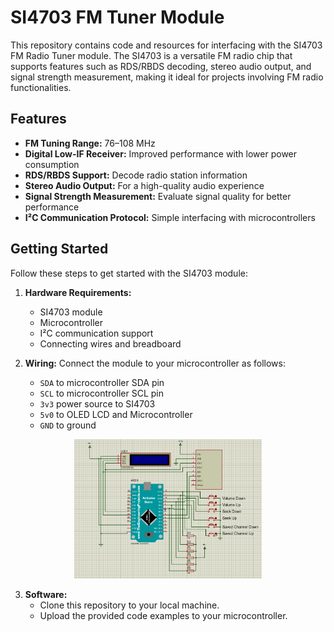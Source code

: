 # SI4703 FM Tuner Module

This repository contains code and resources for interfacing with the SI4703 FM Radio Tuner module. The SI4703 is a versatile FM radio chip that supports features such as RDS/RBDS decoding, stereo audio output, and signal strength measurement, making it ideal for projects involving FM radio functionalities.

## Features
- **FM Tuning Range:** 76–108 MHz
- **Digital Low-IF Receiver:** Improved performance with lower power consumption
- **RDS/RBDS Support:** Decode radio station information
- **Stereo Audio Output:** For a high-quality audio experience
- **Signal Strength Measurement:** Evaluate signal quality for better performance
- **I²C Communication Protocol:** Simple interfacing with microcontrollers

## Getting Started
Follow these steps to get started with the SI4703 module:

1. **Hardware Requirements:**
   - SI4703 module
   - Microcontroller 
   - I²C communication support
   - Connecting wires and breadboard

2. **Wiring:**
   Connect the module to your microcontroller as follows:
   - `SDA` to microcontroller SDA pin
   - `SCL` to microcontroller SCL pin
   - `3v3` power source to SI4703
   - `5v0` to OLED LCD and Microcontroller
   - `GND` to ground

<div style="text-align: center;">
  <img src="Shema.png" alt="The schema" width="300">
</div>

3. **Software:**
   - Clone this repository to your local machine.
   - Upload the provided code examples to your microcontroller.

